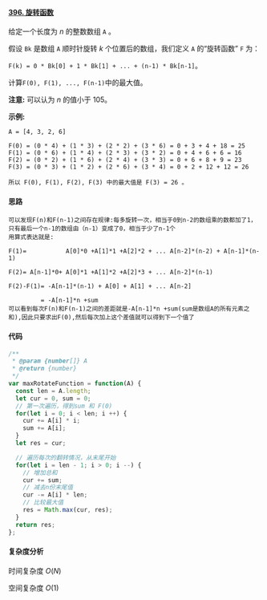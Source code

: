 #### [396. 旋转函数](https://leetcode-cn.com/problems/rotate-function/)

给定一个长度为 *n* 的整数数组 `A` 。

假设 `Bk` 是数组 `A` 顺时针旋转 *k* 个位置后的数组，我们定义 `A` 的“旋转函数” `F` 为：

`F(k) = 0 * Bk[0] + 1 * Bk[1] + ... + (n-1) * Bk[n-1]`。

计算`F(0), F(1), ..., F(n-1)`中的最大值。

**注意:**
可以认为 *n* 的值小于 105。

**示例:**

```
A = [4, 3, 2, 6]

F(0) = (0 * 4) + (1 * 3) + (2 * 2) + (3 * 6) = 0 + 3 + 4 + 18 = 25
F(1) = (0 * 6) + (1 * 4) + (2 * 3) + (3 * 2) = 0 + 4 + 6 + 6 = 16
F(2) = (0 * 2) + (1 * 6) + (2 * 4) + (3 * 3) = 0 + 6 + 8 + 9 = 23
F(3) = (0 * 3) + (1 * 2) + (2 * 6) + (3 * 4) = 0 + 2 + 12 + 12 = 26

所以 F(0), F(1), F(2), F(3) 中的最大值是 F(3) = 26 。
```



#### 思路

```
可以发现F(n)和F(n-1)之间存在规律:每多旋转一次，相当于0到n-2的数组乘的数都加了1，只有最后一个n-1的数组由（n-1）变成了0，相当于少了n-1个
用算式表达就是:

F(1)=           A[0]*0 +A[1]*1 +A[2]*2 + ... A[n-2]*(n-2) + A[n-1]*(n-1)

F(2)= A[n-1]*0+ A[0]*1 +A[1]*2 +A[2]*3 + ... A[n-2]*(n-1)

F(2)-F(1)= -A[n-1]*(n-1) + A[0] + A[1] + ... A[n-2]

         = -A[n-1]*n +sum
可以看到每次F(n)和F(n-1)之间的差距就是-A[n-1]*n +sum(sum是数组A的所有元素之和),因此只要求出F(0),然后每次加上这个差值就可以得到下一个值了
```

#### 代码

```JavaScript
/**
 * @param {number[]} A
 * @return {number}
 */
var maxRotateFunction = function(A) {
  const len = A.length;
  let cur = 0, sum = 0;
  // 第一次遍历，得到sum 和 F(0)
  for(let i = 0; i < len; i ++) {
    cur += A[i] * i;
    sum += A[i];
  }
  let res = cur;

  // 遍历每次的翻转情况，从末尾开始
  for(let i = len - 1; i > 0; i --) {
    // 增加总和
    cur += sum;
    // 减去n份末尾值
    cur -= A[i] * len;
    // 比较最大值
    res = Math.max(cur, res);
  }
  return res;
};

```

#### 复杂度分析

时间复杂度	$O(N)$

空间复杂度	$O(1)$

